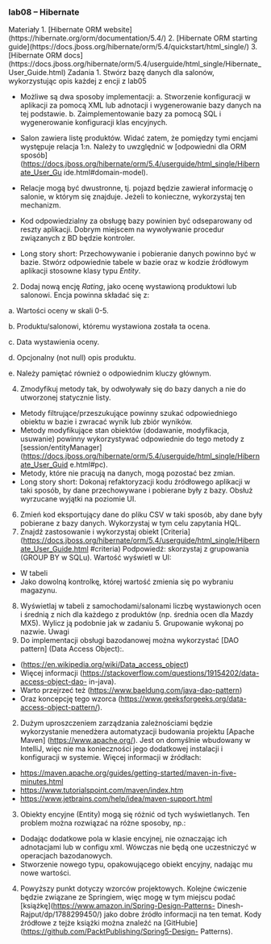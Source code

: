  <h3>lab08 – Hibernate</h3>
Materiały
1. [Hibernate ORM website](https://hibernate.org/orm/documentation/5.4/)
2. [Hibernate ORM starting
guide](https://docs.jboss.org/hibernate/orm/5.4/quickstart/html_single/)
3. [Hibernate ORM
docs](https://docs.jboss.org/hibernate/orm/5.4/userguide/html_single/Hibernate_User_Guide.html)
Zadania
1. Stwórz bazę danych dla salonów, wykorzystując opis każdej z encji z lab05

- Możliwe są dwa sposoby implementacji:
a. Stworzenie konfiguracji w aplikacji za pomocą XML lub adnotacji i wygenerowanie
bazy danych na tej podstawie.
b. Zaimplementowanie bazy za pomocą SQL i wygenerowanie konfiguracji klas
encyjnych.

- Salon zawiera listę produktów. Widać zatem, że pomiędzy tymi encjami występuje
relacja 1:n. Należy to uwzględnić w [odpowiedni dla ORM sposób]
(https://docs.jboss.org/hibernate/orm/5.4/userguide/html_single/Hibernate_User_Gu
ide.html#domain-model).

- Relacje mogą być dwustronne, tj. pojazd będzie zawierał informację o salonie, w
którym się znajduje. Jeżeli to konieczne, wykorzystaj ten mechanizm.

- Kod odpowiedzialny za obsługę bazy powinien być odseparowany od reszty aplikacji.
Dobrym miejscem na wywoływanie procedur związanych z BD będzie kontroler.
- Long story short: Przechowywanie i pobieranie danych powinno być w bazie. Stwórz
odpowiednie tabele w bazie oraz w kodzie źródłowym aplikacji stosowne klasy typu
_Entity_.

2. Dodaj nową encję _Rating_, jako ocenę wystawioną produktowi lub salonowi. Encja powinna
składać się z:

a. Wartości oceny w skali 0-5.

b. Produktu/salonowi, któremu wystawiona została ta ocena.

c. Data wystawienia oceny.

d. Opcjonalny (not null) opis produktu.

e. Należy pamiętać również o odpowiednim kluczy głównym.

4. Zmodyfikuj metody tak, by odwoływały się do bazy danych a nie do utworzonej statycznie listy.
- Metody filtrujące/przeszukujące powinny szukać odpowiedniego obiektu w bazie i
zwracać wynik lub zbiór wyników.
- Metody modyfikujące stan obiektów (dodawanie, modyfikacja, usuwanie) powinny
wykorzystywać odpowiednie do tego metody z [session/entityManager]
(https://docs.jboss.org/hibernate/orm/5.4/userguide/html_single/Hibernate_User_Guid
e.html#pc).
- Metody, które nie pracują na danych, mogą pozostać bez zmian.
- Long story short: Dokonaj refaktoryzacji kodu źródłowego aplikacji w taki sposób, by
dane przechowywane i pobierane były z bazy. Obsłuż wyrzucane wyjątki na poziomie UI.
6. Zmień kod eksportujący dane do pliku CSV w taki sposób, aby dane były pobierane z bazy
danych. Wykorzystaj w tym celu zapytania HQL.
7. Znajdź zastosowanie i wykorzystaj obiekt [Criteria]
(https://docs.jboss.org/hibernate/orm/5.4/userguide/html_single/Hibernate_User_Guide.html
#criteria)
Podpowiedź: skorzystaj z grupowania (GROUP BY w SQLu). Wartość wyświetl w UI:
- W tabeli
- Jako dowolną kontrolkę, której wartość zmienia się po wybraniu magazynu.
8. Wyświetlaj w tabeli z samochodami/salonami liczbę wystawionych ocen i średnią z nich dla
każdego z produktów (np. średnia ocen dla Mazdy MX5). Wylicz ją podobnie jak w zadaniu 5.
Grupowanie wykonaj po nazwie.
Uwagi
1. Do implementacji obsługi bazodanowej można wykorzystać [DAO pattern] (Data Access Object):.
- (https://en.wikipedia.org/wiki/Data_access_object)
- Więcej informacji (https://stackoverflow.com/questions/19154202/data-access-object-dao-
in-java).
- Warto przejrzeć też (https://www.baeldung.com/java-dao-pattern)
- Oraz koncepcję tego wzorca (https://www.geeksforgeeks.org/data-access-object-pattern/).
2. Dużym uproszczeniem zarządzania zależnościami będzie wykorzystanie menedżera automatyzacji
budowania projektu [Apache Maven] (https://www.apache.org/).
Jest on domyślnie wbudowany w IntelliJ, więc nie ma konieczności jego dodatkowej instalacji i
konfiguracji w systemie. Więcej informacji w źródłach:
- https://maven.apache.org/guides/getting-started/maven-in-five-minutes.html
- https://www.tutorialspoint.com/maven/index.htm
- https://www.jetbrains.com/help/idea/maven-support.html
3. Obiekty encyjne (Entity) mogą się różnić od tych wyświetlanych. Ten problem można rozwiązać na
różne sposoby, np.:
- Dodając dodatkowe pola w klasie encyjnej, nie oznaczając ich adnotacjami lub w configu xml.
Wówczas nie będą one uczestniczyć w operacjach bazodanowych.
- Stworzenie nowego typu, opakowującego obiekt encyjny, nadając mu nowe wartości.
4. Powyższy punkt dotyczy wzorców projektowych. Kolejne ćwiczenie będzie związane ze Springiem,
więc mogę w tym miejscu podać [książkę](https://www.amazon.in/Spring-Design-Patterns-
Dinesh-Rajput/dp/1788299450/) jako dobre źródło informacji na ten temat. Kody źródłowe z tejże
książki można znaleźć na [GitHubie](https://github.com/PacktPublishing/Spring5-Design-
Patterns).
